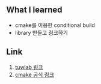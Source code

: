 

## What I learned
* cmake를 이용한 conditional build
* library 만들고 링크하기

## Link
1. [tuwlab 링크](https://tuwlab.com/27260)
2. [cmake 공식 링크](https://cmake.org/cmake-tutorial/)

